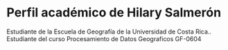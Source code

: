 # Perfil académico de Hilary Salmerón 
Estudiante de la Escuela de Geografía de la Universidad de Costa Rica..
Estudiante del curso Procesamiento de Datos Geograficos GF-0604